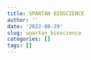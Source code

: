 ```yaml
---
title: SPARTAN BIOSCIENCE
author: ''
date: '2022-08-29'
slug: spartan_bioscience
categories: []
tags: []
---
```

